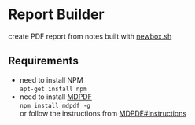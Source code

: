 # Report Builder
create PDF report from notes built with [newbox.sh](https://github.com/TwitchingAstronaut/PublicProjects/tree/master/NewBox)

## Requirements

- need to install NPM<br>
```apt-get install npm```
- need to install [MDPDF](https://github.com/BlueHatbRit/mdpdf)<br>
```npm install mdpdf -g```<br>
or follow the instructions from [MDPDF#Instructions](https://github.com/BlueHatbRit/mdpdf#installation)

